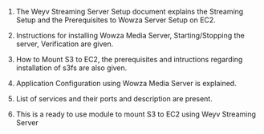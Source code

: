 1. The Weyv Streaming Server Setup document explains the Streaming Setup and the Prerequisites to Wowza Server Setup on EC2.

2. Instructions for installing Wowza Media Server, Starting/Stopping the server, Verification are given.

3. How to Mount S3 to EC2, the prerequisites and intructions regarding installation of s3fs are also given.

4. Application Configuration using Wowza Media Server is explained.

5. List of services and their ports and description are present.

6. This is a ready to use module to mount S3 to EC2 using Weyv Streaming Server